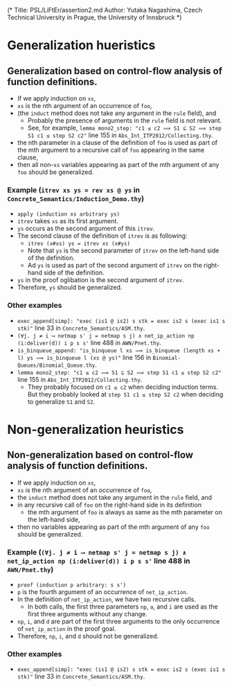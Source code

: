 (*  Title:      PSL/LiFtEr/assertion2.md
    Author:     Yutaka Nagashima, Czech Technical University in Prague, the University of Innsbruck
*)

# Generalization hueristics

## Generalization based on control-flow analysis of function definitions.
- If we apply induction on `xs`,
- `xs` is the nth argument of an occurrence of `foo`, 
- (the `induct` method does not take any argument in the `rule` field), and
   - Probably the presence of arguments in the `rule` field is not relevant.
   - See, for example, `lemma mono2_step: "c1 ≤ c2 ⟹ S1 ⊆ S2 ⟹ step S1 c1 ≤ step S2 c2"` line 155 in `Abs_Int_ITP2012/Collecting.thy`.
- the nth parameter in a clause of the definition of `foo` is used as part of the mth argument to a recursive call of `foo` appearing in the same clause,
- then all non-`xs` variables appearing as part of the mth argument of any `foo` should be generalized.

### Example (`itrev xs ys = rev xs @ ys` in `Concrete_Semantics/Induction_Demo.thy`)
- `apply (induction xs arbitrary ys)`
- `itrev` takes `xs` as its first argument.
- `ys` occurs as the second argument of this `itrev`.
- The second clause of the definition of `itrev` is as following:
   - `itrev (x#xs) ys = itrev xs (x#ys)`
   - Note that `ys` is the second parameter of `itrev` on the left-hand side of the definition.
   - Ad `ys` is used as part of the second argument of `itrev` on the right-hand side of the definition.
- `ys` in the proof oglibation is the second argument of `itrev`.
- Therefore, `ys` should be generalized.

### Other examples
- `exec_append[simp]: "exec (is1 @ is2) s stk = exec is2 s (exec is1 s stk)"` line 33 in `Concrete_Semantics/ASM.thy`.
- `(∀j. j ≠ i ⟶ netmap s' j = netmap s j) ∧ net_ip_action np (i:deliver(d)) i p s s'` line 488 in `AWN/Pnet.thy`.
- `is_binqueue_append: "is_binqueue l xs ⟹ is_binqueue (length xs + l) ys ⟹ is_binqueue l (xs @ ys)"` line 156 in `Binomial-Queues/Binomial_Queue.thy`.
- `lemma mono2_step: "c1 ≤ c2 ⟹ S1 ⊆ S2 ⟹ step S1 c1 ≤ step S2 c2"` line 155 in `Abs_Int_ITP2012/Collecting.thy`.
   - They probably focused on `c1 ≤ c2` when deciding induction terms. But they probably looked at `step S1 c1 ≤ step S2 c2` when deciding to generalize `S1` and `S2`.

# Non-generalization heuristics

## Non-generalization based on control-flow analysis of function definitions.
- If we apply induction on `xs`,
- `xs` is the nth argument of an occurrence of `foo`, 
- the `induct` method does not take any argument in the `rule` field, and
- in any recursive call of `foo` on the right-hand side in its definition
   - the mth argument of `foo` is always as same as the mth parameter on the left-hand side,
- then no variables appearing as part of the mth argument of any `foo` should be generalized.

### Example (`(∀j. j ≠ i ⟶ netmap s' j = netmap s j) ∧ net_ip_action np (i:deliver(d)) i p s s'` line 488 in `AWN/Pnet.thy`)
- `proof (induction p arbitrary: s s')`
- `p` is the fourth argument of an occurrence of `net_ip_action`.
- In the definition of `net_ip_action`, we have two recursive calls.
   - In both calls, the first three parameters `np`, `a`, and `i` are used as the first three arguments without any change.
- `np`, `i`, and `d` are part of the first three arguments to the only occurrence of `net_ip_action` in the proof goal.
- Therefore, `np`, `i`, and `d` should not be generalized.

### Other examples
- `exec_append[simp]: "exec (is1 @ is2) s stk = exec is2 s (exec is1 s stk)"` line 33 in `Concrete_Semantics/ASM.thy`.
